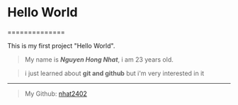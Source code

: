 # Hello World
==============

This is my first project "Hello World".

> My name is ***Nguyen Hong Nhat***, i am 23 years old.

> i just learned about **git and github** but i'm very interested in it
-------------------------------------------------------------------------

> My Github: [nhat2402](https://github.com/nhat2402)

